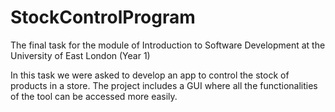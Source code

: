# StockControlProgram
The final task for the module of Introduction to Software Development at the University of East London (Year 1)

In this task we were asked to develop an app to control the stock of products in a store. The project includes a GUI where all the functionalities of the tool can be accessed more easily.
